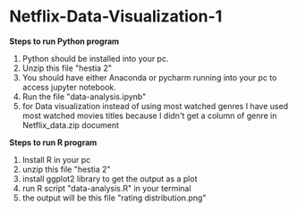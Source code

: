 # Netflix-Data-Visualization-1

**Steps to run Python program**
1. Python should be installed into your pc.
2. Unzip this file "hestia 2"
3. You should have either Anaconda or pycharm running into your pc to access jupyter notebook.
4. Run the file "data-analysis.ipynb"
5. for Data visualization instead of using most watched genres I have used most watched movies titles because I didn't get a column of genre in Netflix_data.zip document

**Steps to run R program**
1. Install R in your pc
2. unzip this file "hestia 2"
3. install ggplot2 library to get the output as a plot
4. run R script "data-analysis.R" in your terminal
5. the output will be this file "rating distribution.png" 
